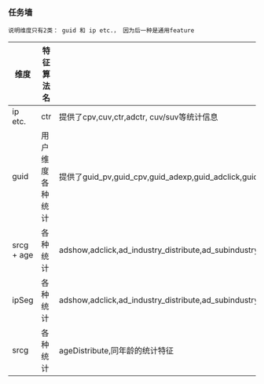 

### 任务墙

    说明维度只有2类： guid 和 ip etc.， 因为后一种是通用feature

维度      | 特征算法名         | 描述                                                   |  创建人     | 完成状态
----------|--------------------|--------------------------------------------------------|-------------|----------
 ip etc.  | ctr                | 提供了cpv,cuv,ctr,adctr, cuv/suv等统计信息             |linsu        |  doing
 guid     | 用户维度各种统计   | 提供了guid_pv,guid_cpv,guid_adexp,guid_adclick,guid_ipcount,guid_ad_industry_count,guid_ad_sub_industry_count,guid_srcg_count |qinsha |doing
 srcg + age | 各种统计   | adshow,adclick,ad_industry_distribute,ad_subindustry_distribute,adshow_page_distribute,adshow_pos_distribute,adclick_page_distribute,adshow_pos_distribute,adquery_distribute |zbw |doing
 ipSeg     | 各种统计   | adshow,adclick,ad_industry_distribute,ad_subindustry_distribute,adshow_page_distribute,adshow_pos_distribute,adclick_page_distribute,adshow_pos_distribute,adquery_distribute |zbw |doing
 srcg      | 各种统计   | ageDistribute,同年龄的统计特征 |zbw |doing
 